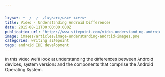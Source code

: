 ```yaml
---


layout: "../../../layouts/Post.astro"
title: Video - Understanding Android Differences
date: 2015-08-11T00:00:00.000Z
publication_url: 'https://www.sitepoint.com/video-understanding-android-differences/'
image: images/articles/image-understanding-android-images.png
categories: writing sitepoint
tags: android IDE development
---
```


In this video we'll look at understanding the differences between Android devices, system versions and the components that comprise the Android Operating System.
